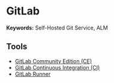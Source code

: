 # GitLab

<!--
https://about.gitlab.com/blog/2021/04/20/everyone-can-get-certified/
https://gitlab-learn.leapest.com/hw/app/courseware/208fa611-4cd5-4115-bb54-4f5458c18d2f/scormcloud/78cf84aa-838a-4422-9919-24e5bb07dc43/9762f9cb-6706-4b9c-851f-da1d42239e88

https://docs.gitlab.com/ee/user/application_security/sast/
-->

**Keywords:** Self-Hosted Git Service, ALM

## Tools

- [GitLab Community Edition (CE)](/gitlab/ce.md)
- [GitLab Continuous Integration (CI)](/gitlab/ci.md)
- [GitLab Runner](/gitlab/runner.md)

<!--
<a href="https://gitlab.com/yo/devparty/-/commits/main">
  <img src="https://gitlab.com/yo/devparty/badges/main/pipeline.svg" alt="CI">
</a>

<a href="https://github.com/bigint/party/actions/workflows/ci.yml">
  <img src="https://github.com/bigint/party/actions/workflows/ci.yml/badge.svg" alt="GitHub Actions">
</a>
-->
